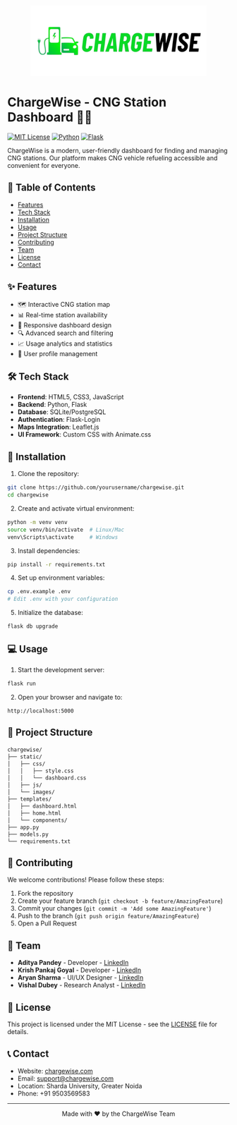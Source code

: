 <p align="center">
  <img src="static/images/logo.png" alt="ChargeWise Logo" width="400" height="auto">
</p>

# ChargeWise - CNG Station Dashboard 🚗⛽

[![MIT License](https://img.shields.io/badge/License-MIT-green.svg)](https://choosealicense.com/licenses/mit/)
[![Python](https://img.shields.io/badge/Python-3.8%2B-blue)](https://www.python.org/)
[![Flask](https://img.shields.io/badge/Flask-2.0%2B-lightgrey)](https://flask.palletsprojects.com/)

ChargeWise is a modern, user-friendly dashboard for finding and managing CNG stations. Our platform makes CNG vehicle refueling accessible and convenient for everyone.



## 📑 Table of Contents

- [Features](#features)
- [Tech Stack](#tech-stack)
- [Installation](#installation)
- [Usage](#usage)
- [Project Structure](#project-structure)
- [Contributing](#contributing)
- [Team](#team)
- [License](#license)
- [Contact](#contact)

## ✨ Features

- 🗺️ Interactive CNG station map
- 📊 Real-time station availability
- 📱 Responsive dashboard design
- 🔍 Advanced search and filtering
- 📈 Usage analytics and statistics
- 👥 User profile management

## 🛠️ Tech Stack

- **Frontend**: HTML5, CSS3, JavaScript
- **Backend**: Python, Flask
- **Database**: SQLite/PostgreSQL
- **Authentication**: Flask-Login
- **Maps Integration**: Leaflet.js
- **UI Framework**: Custom CSS with Animate.css

## 🚀 Installation

1. Clone the repository:
```bash
git clone https://github.com/yourusername/chargewise.git
cd chargewise
```

2. Create and activate virtual environment:
```bash
python -m venv venv
source venv/bin/activate  # Linux/Mac
venv\Scripts\activate     # Windows
```

3. Install dependencies:
```bash
pip install -r requirements.txt
```

4. Set up environment variables:
```bash
cp .env.example .env
# Edit .env with your configuration
```

5. Initialize the database:
```bash
flask db upgrade
```

## 💻 Usage

1. Start the development server:
```bash
flask run
```

2. Open your browser and navigate to:
```
http://localhost:5000
```

## 📁 Project Structure

```
chargewise/
├── static/
│   ├── css/
│   │   ├── style.css
│   │   └── dashboard.css
│   ├── js/
│   └── images/
├── templates/
│   ├── dashboard.html
│   ├── home.html
│   └── components/
├── app.py
├── models.py
└── requirements.txt
```

## 🤝 Contributing

We welcome contributions! Please follow these steps:

1. Fork the repository
2. Create your feature branch (`git checkout -b feature/AmazingFeature`)
3. Commit your changes (`git commit -m 'Add some AmazingFeature'`)
4. Push to the branch (`git push origin feature/AmazingFeature`)
5. Open a Pull Request

## 👥 Team

- **Aditya Pandey** - Developer - [LinkedIn](https://www.linkedin.com/in/adhax)
- **Krish Pankaj Goyal** - Developer - [LinkedIn](https://www.linkedin.com/in/krish-goyal)
- **Aryan Sharma** - UI/UX Designer - [LinkedIn](https://www.linkedin.com/in/aryan-sharma-9a84142bb)
- **Vishal Dubey** - Research Analyst - [LinkedIn](https://www.linkedin.com/in/vishal-dubey-8218052a6)

## 📄 License

This project is licensed under the MIT License - see the [LICENSE](LICENSE) file for details.

## 📞 Contact

- Website: [chargewise.com](https://chargewise.com)
- Email: support@chargewise.com
- Location: Sharda University, Greater Noida
- Phone: +91 9503569583

---

<p align="center">Made with ❤️ by the ChargeWise Team</p>